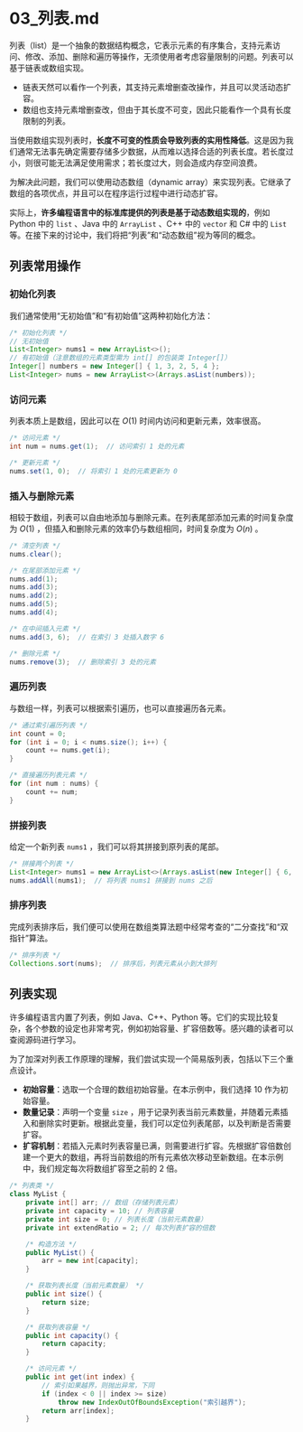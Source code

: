 # 03_列表.md

列表（list）是一个抽象的数据结构概念，它表示元素的有序集合，支持元素访问、修改、添加、删除和遍历等操作，无须使用者考虑容量限制的问题。列表可以基于链表或数组实现。

- 链表天然可以看作一个列表，其支持元素增删查改操作，并且可以灵活动态扩容。
- 数组也支持元素增删查改，但由于其长度不可变，因此只能看作一个具有长度限制的列表。

当使用数组实现列表时，**长度不可变的性质会导致列表的实用性降低**。这是因为我们通常无法事先确定需要存储多少数据，从而难以选择合适的列表长度。若长度过小，则很可能无法满足使用需求；若长度过大，则会造成内存空间浪费。

为解决此问题，我们可以使用动态数组（dynamic array）来实现列表。它继承了数组的各项优点，并且可以在程序运行过程中进行动态扩容。

实际上，**许多编程语言中的标准库提供的列表是基于动态数组实现的**，例如 Python 中的 `list` 、Java 中的 `ArrayList` 、C++ 中的 `vector` 和 C# 中的 `List` 等。在接下来的讨论中，我们将把“列表”和“动态数组”视为等同的概念。

## 列表常用操作

### 初始化列表

我们通常使用“无初始值”和“有初始值”这两种初始化方法：

```java
/* 初始化列表 */
// 无初始值
List<Integer> nums1 = new ArrayList<>();
// 有初始值（注意数组的元素类型需为 int[] 的包装类 Integer[]）
Integer[] numbers = new Integer[] { 1, 3, 2, 5, 4 };
List<Integer> nums = new ArrayList<>(Arrays.asList(numbers));
```

### 访问元素

列表本质上是数组，因此可以在 $O(1)$ 时间内访问和更新元素，效率很高。

```java
/* 访问元素 */
int num = nums.get(1);  // 访问索引 1 处的元素

/* 更新元素 */
nums.set(1, 0);  // 将索引 1 处的元素更新为 0
```

### 插入与删除元素

相较于数组，列表可以自由地添加与删除元素。在列表尾部添加元素的时间复杂度为 $O(1)$ ，但插入和删除元素的效率仍与数组相同，时间复杂度为 $O(n)$ 。

```java
/* 清空列表 */
nums.clear();

/* 在尾部添加元素 */
nums.add(1);
nums.add(3);
nums.add(2);
nums.add(5);
nums.add(4);

/* 在中间插入元素 */
nums.add(3, 6);  // 在索引 3 处插入数字 6

/* 删除元素 */
nums.remove(3);  // 删除索引 3 处的元素
```

### 遍历列表

与数组一样，列表可以根据索引遍历，也可以直接遍历各元素。

```java
/* 通过索引遍历列表 */
int count = 0;
for (int i = 0; i < nums.size(); i++) {
    count += nums.get(i);
}

/* 直接遍历列表元素 */
for (int num : nums) {
    count += num;
}
```

### 拼接列表

给定一个新列表 `nums1` ，我们可以将其拼接到原列表的尾部。

```java
/* 拼接两个列表 */
List<Integer> nums1 = new ArrayList<>(Arrays.asList(new Integer[] { 6, 8, 7, 10, 9 }));
nums.addAll(nums1);  // 将列表 nums1 拼接到 nums 之后
```

### 排序列表

完成列表排序后，我们便可以使用在数组类算法题中经常考查的“二分查找”和“双指针”算法。

```java
/* 排序列表 */
Collections.sort(nums);  // 排序后，列表元素从小到大排列
```

## 列表实现

许多编程语言内置了列表，例如 Java、C++、Python 等。它们的实现比较复杂，各个参数的设定也非常考究，例如初始容量、扩容倍数等。感兴趣的读者可以查阅源码进行学习。

为了加深对列表工作原理的理解，我们尝试实现一个简易版列表，包括以下三个重点设计。

- **初始容量**：选取一个合理的数组初始容量。在本示例中，我们选择 10 作为初始容量。
- **数量记录**：声明一个变量 `size` ，用于记录列表当前元素数量，并随着元素插入和删除实时更新。根据此变量，我们可以定位列表尾部，以及判断是否需要扩容。
- **扩容机制**：若插入元素时列表容量已满，则需要进行扩容。先根据扩容倍数创建一个更大的数组，再将当前数组的所有元素依次移动至新数组。在本示例中，我们规定每次将数组扩容至之前的 2 倍。

```java
/* 列表类 */
class MyList {
    private int[] arr; // 数组（存储列表元素）
    private int capacity = 10; // 列表容量
    private int size = 0; // 列表长度（当前元素数量）
    private int extendRatio = 2; // 每次列表扩容的倍数

    /* 构造方法 */
    public MyList() {
        arr = new int[capacity];
    }

    /* 获取列表长度（当前元素数量） */
    public int size() {
        return size;
    }

    /* 获取列表容量 */
    public int capacity() {
        return capacity;
    }

    /* 访问元素 */
    public int get(int index) {
        // 索引如果越界，则抛出异常，下同
        if (index < 0 || index >= size)
            throw new IndexOutOfBoundsException("索引越界");
        return arr[index];
    }
```